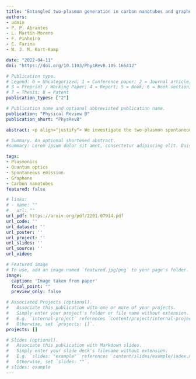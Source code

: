 ```yaml
---
title: "Entangled two-plasmon generation in carbon nanotubes and graphene-coated wires"
authors:
- admin
- P. P. Abrantes
- L. Martín-Moreno
- F. Pinheiro
- C. Farina
- W. J. M. Kort-Kamp

date: "2022-04-11"
doi: "https://doi.org/10.1103/PhysRevB.105.165412"

# Publication type.
# Legend: 0 = Uncategorized; 1 = Conference paper; 2 = Journal article;
# 3 = Preprint / Working Paper; 4 = Report; 5 = Book; 6 = Book section;
# 7 = Thesis; 8 = Patent
publication_types: ["2"]

# Publication name and optional abbreviated publication name.
publication: "Physical Review B"
publication_short: "PhysRevB"

abstract: <p align="justify"> We investigate the two-plasmon spontaneous decay of a quantum emitter near single-walled carbon nanotubes (SWCNTs) and graphene-coated wires (GCWs). We demonstrate efficient, enhanced generation of two-plasmon entangled states in SWCNTs due to the strong coupling between tunable guided plasmons and the quantum emitter. We predict two-plasmon emission rates more than twelve orders of magnitude higher than in free space, with average lifetimes of a few dozen nanoseconds. Given their low dimensionality, these systems could be more efficient for generating and detecting entangled plasmons in comparison to extended graphene. Indeed, we achieve a tunable spectrum of emission in GCWs, where sharp resonances occur precisely at the plasmons' minimum excitation frequencies. We show that by changing the material properties of the GCW's dielectric core, one could tailor the dominant modes and frequencies of the emitted entangled plasmons while keeping the decay rate ten orders of magnitude higher than in free space. By unveiling the unique properties of two-plasmon spontaneous emission processes in the presence of low-dimensional carbon-based nanomaterials, our findings set the basis for a novel material platform with applications to on-chip quantum information technologies.</p>

# Summary. An optional shortened abstract.
#summary: Lorem ipsum dolor sit amet, consectetur adipiscing elit. Duis posuere tellus ac convallis placerat. Proin tincidunt magna sed ex sollicitudin condimentum.

tags:
- Plasmonics
- Quantum optics
- Spontaneous emission
- Graphene
- Carbon nanotubes
featured: false

# links:
# - name: ""
#   url: ""
url_pdf: https://arxiv.org/pdf/2201.07914.pdf
url_code: ''
url_dataset: ''
url_poster: ''
url_project: ''
url_slides: ''
url_source: ''
url_video:

# Featured image
# To use, add an image named `featured.jpg/png` to your page's folder.
image:
  caption: 'Image taken from paper'
  focal_point: ""
  preview_only: false

# Associated Projects (optional).
#   Associate this publication with one or more of your projects.
#   Simply enter your project's folder or file name without extension.
#   E.g. `internal-project` references `content/project/internal-project/index.md`.
#   Otherwise, set `projects: []`.
projects: []

# Slides (optional).
#   Associate this publication with Markdown slides.
#   Simply enter your slide deck's filename without extension.
#   E.g. `slides: "example"` references `content/slides/example/index.md`.
#   Otherwise, set `slides: ""`.
# slides: example
---
```

